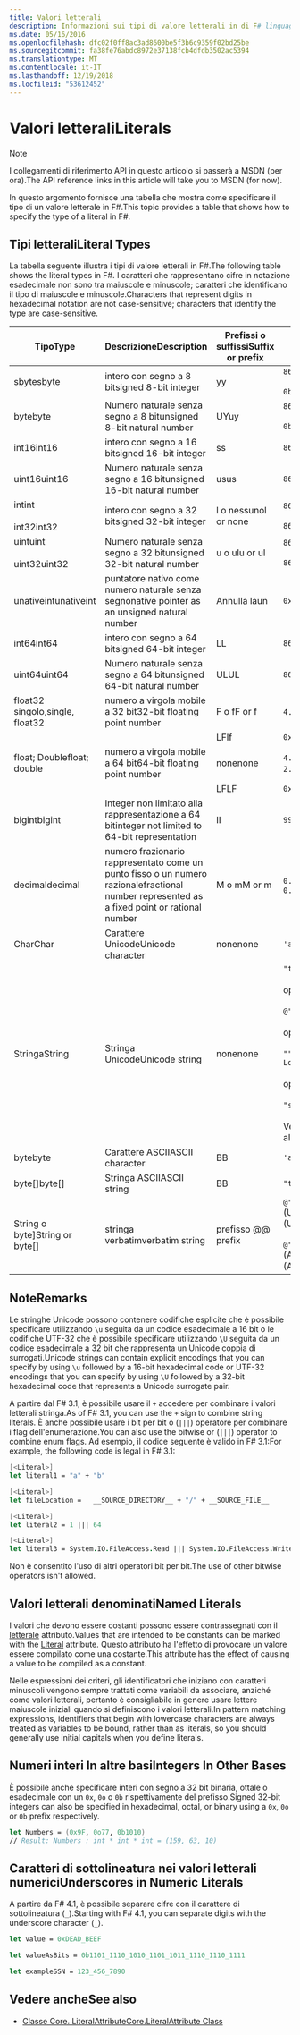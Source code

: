 ```yaml
---
title: Valori letterali
description: Informazioni sui tipi di valore letterali in di F# linguaggio di programmazione.
ms.date: 05/16/2016
ms.openlocfilehash: dfc02f0ff8ac3ad8600be5f3b6c9359f02bd25be
ms.sourcegitcommit: fa38fe76abdc8972e37138fcb4dfdb3502ac5394
ms.translationtype: MT
ms.contentlocale: it-IT
ms.lasthandoff: 12/19/2018
ms.locfileid: "53612452"
---
```

# <a name="literals"></a><span data-ttu-id="0ab57-103">Valori letterali</span><span class="sxs-lookup"><span data-stu-id="0ab57-103">Literals</span></span>

> [!NOTE]
> <span data-ttu-id="0ab57-104">I collegamenti di riferimento API in questo articolo si passerà a MSDN (per ora).</span><span class="sxs-lookup"><span data-stu-id="0ab57-104">The API reference links in this article will take you to MSDN (for now).</span></span>

<span data-ttu-id="0ab57-105">In questo argomento fornisce una tabella che mostra come specificare il tipo di un valore letterale in F#.</span><span class="sxs-lookup"><span data-stu-id="0ab57-105">This topic provides a table that shows how to specify the type of a literal in F#.</span></span>

## <a name="literal-types"></a><span data-ttu-id="0ab57-106">Tipi letterali</span><span class="sxs-lookup"><span data-stu-id="0ab57-106">Literal Types</span></span>

<span data-ttu-id="0ab57-107">La tabella seguente illustra i tipi di valore letterali in F#.</span><span class="sxs-lookup"><span data-stu-id="0ab57-107">The following table shows the literal types in F#.</span></span> <span data-ttu-id="0ab57-108">I caratteri che rappresentano cifre in notazione esadecimale non sono tra maiuscole e minuscole; caratteri che identificano il tipo di maiuscole e minuscole.</span><span class="sxs-lookup"><span data-stu-id="0ab57-108">Characters that represent digits in hexadecimal notation are not case-sensitive; characters that identify the type are case-sensitive.</span></span>

|<span data-ttu-id="0ab57-109">Tipo</span><span class="sxs-lookup"><span data-stu-id="0ab57-109">Type</span></span>|<span data-ttu-id="0ab57-110">Descrizione</span><span class="sxs-lookup"><span data-stu-id="0ab57-110">Description</span></span>|<span data-ttu-id="0ab57-111">Prefissi o suffissi</span><span class="sxs-lookup"><span data-stu-id="0ab57-111">Suffix or prefix</span></span>|<span data-ttu-id="0ab57-112">Esempi</span><span class="sxs-lookup"><span data-stu-id="0ab57-112">Examples</span></span>|
|----|-----------|----------------|--------|
|<span data-ttu-id="0ab57-113">sbyte</span><span class="sxs-lookup"><span data-stu-id="0ab57-113">sbyte</span></span>|<span data-ttu-id="0ab57-114">intero con segno a 8 bit</span><span class="sxs-lookup"><span data-stu-id="0ab57-114">signed 8-bit integer</span></span>|<span data-ttu-id="0ab57-115">y</span><span class="sxs-lookup"><span data-stu-id="0ab57-115">y</span></span>|`86y`<br /><br />`0b00000101y`|
|<span data-ttu-id="0ab57-116">byte</span><span class="sxs-lookup"><span data-stu-id="0ab57-116">byte</span></span>|<span data-ttu-id="0ab57-117">Numero naturale senza segno a 8 bit</span><span class="sxs-lookup"><span data-stu-id="0ab57-117">unsigned 8-bit natural number</span></span>|<span data-ttu-id="0ab57-118">UY</span><span class="sxs-lookup"><span data-stu-id="0ab57-118">uy</span></span>|`86uy`<br /><br />`0b00000101uy`|
|<span data-ttu-id="0ab57-119">int16</span><span class="sxs-lookup"><span data-stu-id="0ab57-119">int16</span></span>|<span data-ttu-id="0ab57-120">intero con segno a 16 bit</span><span class="sxs-lookup"><span data-stu-id="0ab57-120">signed 16-bit integer</span></span>|<span data-ttu-id="0ab57-121">s</span><span class="sxs-lookup"><span data-stu-id="0ab57-121">s</span></span>|`86s`|
|<span data-ttu-id="0ab57-122">uint16</span><span class="sxs-lookup"><span data-stu-id="0ab57-122">uint16</span></span>|<span data-ttu-id="0ab57-123">Numero naturale senza segno a 16 bit</span><span class="sxs-lookup"><span data-stu-id="0ab57-123">unsigned 16-bit natural number</span></span>|<span data-ttu-id="0ab57-124">us</span><span class="sxs-lookup"><span data-stu-id="0ab57-124">us</span></span>|`86us`|
|<span data-ttu-id="0ab57-125">int</span><span class="sxs-lookup"><span data-stu-id="0ab57-125">int</span></span><br /><br /><span data-ttu-id="0ab57-126">int32</span><span class="sxs-lookup"><span data-stu-id="0ab57-126">int32</span></span>|<span data-ttu-id="0ab57-127">intero con segno a 32 bit</span><span class="sxs-lookup"><span data-stu-id="0ab57-127">signed 32-bit integer</span></span>|<span data-ttu-id="0ab57-128">l o nessuno</span><span class="sxs-lookup"><span data-stu-id="0ab57-128">l or none</span></span>|`86`<br /><br />`86l`|
|<span data-ttu-id="0ab57-129">uint</span><span class="sxs-lookup"><span data-stu-id="0ab57-129">uint</span></span><br /><br /><span data-ttu-id="0ab57-130">uint32</span><span class="sxs-lookup"><span data-stu-id="0ab57-130">uint32</span></span>|<span data-ttu-id="0ab57-131">Numero naturale senza segno a 32 bit</span><span class="sxs-lookup"><span data-stu-id="0ab57-131">unsigned 32-bit natural number</span></span>|<span data-ttu-id="0ab57-132">u o ul</span><span class="sxs-lookup"><span data-stu-id="0ab57-132">u or ul</span></span>|`86u`<br /><br />`86ul`|
|<span data-ttu-id="0ab57-133">unativeint</span><span class="sxs-lookup"><span data-stu-id="0ab57-133">unativeint</span></span>|<span data-ttu-id="0ab57-134">puntatore nativo come numero naturale senza segno</span><span class="sxs-lookup"><span data-stu-id="0ab57-134">native pointer as an unsigned natural number</span></span>|<span data-ttu-id="0ab57-135">Annulla la</span><span class="sxs-lookup"><span data-stu-id="0ab57-135">un</span></span>|`0x00002D3Fun`|
|<span data-ttu-id="0ab57-136">int64</span><span class="sxs-lookup"><span data-stu-id="0ab57-136">int64</span></span>|<span data-ttu-id="0ab57-137">intero con segno a 64 bit</span><span class="sxs-lookup"><span data-stu-id="0ab57-137">signed 64-bit integer</span></span>|<span data-ttu-id="0ab57-138">L</span><span class="sxs-lookup"><span data-stu-id="0ab57-138">L</span></span>|`86L`|
|<span data-ttu-id="0ab57-139">uint64</span><span class="sxs-lookup"><span data-stu-id="0ab57-139">uint64</span></span>|<span data-ttu-id="0ab57-140">Numero naturale senza segno a 64 bit</span><span class="sxs-lookup"><span data-stu-id="0ab57-140">unsigned 64-bit natural number</span></span>|<span data-ttu-id="0ab57-141">UL</span><span class="sxs-lookup"><span data-stu-id="0ab57-141">UL</span></span>|`86UL`|
|<span data-ttu-id="0ab57-142">float32 singolo,</span><span class="sxs-lookup"><span data-stu-id="0ab57-142">single, float32</span></span>|<span data-ttu-id="0ab57-143">numero a virgola mobile a 32 bit</span><span class="sxs-lookup"><span data-stu-id="0ab57-143">32-bit floating point number</span></span>|<span data-ttu-id="0ab57-144">F o f</span><span class="sxs-lookup"><span data-stu-id="0ab57-144">F or f</span></span>|<span data-ttu-id="0ab57-145">`4.14F` o `4.14f`</span><span class="sxs-lookup"><span data-stu-id="0ab57-145">`4.14F` or `4.14f`</span></span>|
|||<span data-ttu-id="0ab57-146">LF</span><span class="sxs-lookup"><span data-stu-id="0ab57-146">lf</span></span>|`0x00000000lf`|
|<span data-ttu-id="0ab57-147">float; Double</span><span class="sxs-lookup"><span data-stu-id="0ab57-147">float; double</span></span>|<span data-ttu-id="0ab57-148">numero a virgola mobile a 64 bit</span><span class="sxs-lookup"><span data-stu-id="0ab57-148">64-bit floating point number</span></span>|<span data-ttu-id="0ab57-149">none</span><span class="sxs-lookup"><span data-stu-id="0ab57-149">none</span></span>|<span data-ttu-id="0ab57-150">`4.14` o `2.3E+32` o `2.3e+32`</span><span class="sxs-lookup"><span data-stu-id="0ab57-150">`4.14` or `2.3E+32` or `2.3e+32`</span></span>|
|||<span data-ttu-id="0ab57-151">LF</span><span class="sxs-lookup"><span data-stu-id="0ab57-151">LF</span></span>|`0x0000000000000000LF`|
|<span data-ttu-id="0ab57-152">bigint</span><span class="sxs-lookup"><span data-stu-id="0ab57-152">bigint</span></span>|<span data-ttu-id="0ab57-153">Integer non limitato alla rappresentazione a 64 bit</span><span class="sxs-lookup"><span data-stu-id="0ab57-153">integer not limited to 64-bit representation</span></span>|<span data-ttu-id="0ab57-154">I</span><span class="sxs-lookup"><span data-stu-id="0ab57-154">I</span></span>|`9999999999999999999999999999I`|
|<span data-ttu-id="0ab57-155">decimal</span><span class="sxs-lookup"><span data-stu-id="0ab57-155">decimal</span></span>|<span data-ttu-id="0ab57-156">numero frazionario rappresentato come un punto fisso o un numero razionale</span><span class="sxs-lookup"><span data-stu-id="0ab57-156">fractional number represented as a fixed point or rational number</span></span>|<span data-ttu-id="0ab57-157">M o m</span><span class="sxs-lookup"><span data-stu-id="0ab57-157">M or m</span></span>|<span data-ttu-id="0ab57-158">`0.7833M` o `0.7833m`</span><span class="sxs-lookup"><span data-stu-id="0ab57-158">`0.7833M` or `0.7833m`</span></span>|
|<span data-ttu-id="0ab57-159">Char</span><span class="sxs-lookup"><span data-stu-id="0ab57-159">Char</span></span>|<span data-ttu-id="0ab57-160">Carattere Unicode</span><span class="sxs-lookup"><span data-stu-id="0ab57-160">Unicode character</span></span>|<span data-ttu-id="0ab57-161">none</span><span class="sxs-lookup"><span data-stu-id="0ab57-161">none</span></span>|`'a'`|
|<span data-ttu-id="0ab57-162">Stringa</span><span class="sxs-lookup"><span data-stu-id="0ab57-162">String</span></span>|<span data-ttu-id="0ab57-163">Stringa Unicode</span><span class="sxs-lookup"><span data-stu-id="0ab57-163">Unicode string</span></span>|<span data-ttu-id="0ab57-164">none</span><span class="sxs-lookup"><span data-stu-id="0ab57-164">none</span></span>|`"text\n"`<br /><br /><span data-ttu-id="0ab57-165">oppure</span><span class="sxs-lookup"><span data-stu-id="0ab57-165">or</span></span><br /><br />`@"c:\filename"`<br /><br /><span data-ttu-id="0ab57-166">oppure</span><span class="sxs-lookup"><span data-stu-id="0ab57-166">or</span></span><br /><br />`"""<book title="Paradise Lost">"""`<br /><br /><span data-ttu-id="0ab57-167">oppure</span><span class="sxs-lookup"><span data-stu-id="0ab57-167">or</span></span><br /><br />`"string1" + "string2"`<br /><br /><span data-ttu-id="0ab57-168">Vedere anche [stringhe](Strings.md).</span><span class="sxs-lookup"><span data-stu-id="0ab57-168">See also [Strings](Strings.md).</span></span>|
|<span data-ttu-id="0ab57-169">byte</span><span class="sxs-lookup"><span data-stu-id="0ab57-169">byte</span></span>|<span data-ttu-id="0ab57-170">Carattere ASCII</span><span class="sxs-lookup"><span data-stu-id="0ab57-170">ASCII character</span></span>|<span data-ttu-id="0ab57-171">B</span><span class="sxs-lookup"><span data-stu-id="0ab57-171">B</span></span>|`'a'B`|
|<span data-ttu-id="0ab57-172">byte[]</span><span class="sxs-lookup"><span data-stu-id="0ab57-172">byte[]</span></span>|<span data-ttu-id="0ab57-173">Stringa ASCII</span><span class="sxs-lookup"><span data-stu-id="0ab57-173">ASCII string</span></span>|<span data-ttu-id="0ab57-174">B</span><span class="sxs-lookup"><span data-stu-id="0ab57-174">B</span></span>|`"text"B`|
|<span data-ttu-id="0ab57-175">String o byte]</span><span class="sxs-lookup"><span data-stu-id="0ab57-175">String or byte[]</span></span>|<span data-ttu-id="0ab57-176">stringa verbatim</span><span class="sxs-lookup"><span data-stu-id="0ab57-176">verbatim string</span></span>|<span data-ttu-id="0ab57-177">prefisso @</span><span class="sxs-lookup"><span data-stu-id="0ab57-177">@ prefix</span></span>|<span data-ttu-id="0ab57-178">`@"\\server\share"` (Unicode)</span><span class="sxs-lookup"><span data-stu-id="0ab57-178">`@"\\server\share"` (Unicode)</span></span><br /><br /><span data-ttu-id="0ab57-179">`@"\\server\share"B` (ASCII)</span><span class="sxs-lookup"><span data-stu-id="0ab57-179">`@"\\server\share"B` (ASCII)</span></span>|

## <a name="remarks"></a><span data-ttu-id="0ab57-180">Note</span><span class="sxs-lookup"><span data-stu-id="0ab57-180">Remarks</span></span>

<span data-ttu-id="0ab57-181">Le stringhe Unicode possono contenere codifiche esplicite che è possibile specificare utilizzando `\u` seguita da un codice esadecimale a 16 bit o le codifiche UTF-32 che è possibile specificare utilizzando `\U` seguita da un codice esadecimale a 32 bit che rappresenta un Unicode coppia di surrogati.</span><span class="sxs-lookup"><span data-stu-id="0ab57-181">Unicode strings can contain explicit encodings that you can specify by using `\u` followed by a 16-bit hexadecimal code or UTF-32 encodings that you can specify by using `\U` followed by a 32-bit hexadecimal code that represents a Unicode surrogate pair.</span></span>

<span data-ttu-id="0ab57-182">A partire dal F# 3.1, è possibile usare il `+` accedere per combinare i valori letterali stringa.</span><span class="sxs-lookup"><span data-stu-id="0ab57-182">As of F# 3.1, you can use the `+` sign to combine string literals.</span></span> <span data-ttu-id="0ab57-183">È anche possibile usare i bit per bit o (`|||`) operatore per combinare i flag dell'enumerazione.</span><span class="sxs-lookup"><span data-stu-id="0ab57-183">You can also use the bitwise or (`|||`) operator to combine enum flags.</span></span> <span data-ttu-id="0ab57-184">Ad esempio, il codice seguente è valido in F# 3.1:</span><span class="sxs-lookup"><span data-stu-id="0ab57-184">For example, the following code is legal in F# 3.1:</span></span>

```fsharp
[<Literal>]
let literal1 = "a" + "b"

[<Literal>]
let fileLocation =   __SOURCE_DIRECTORY__ + "/" + __SOURCE_FILE__

[<Literal>]
let literal2 = 1 ||| 64

[<Literal>]
let literal3 = System.IO.FileAccess.Read ||| System.IO.FileAccess.Write
```

<span data-ttu-id="0ab57-185">Non è consentito l'uso di altri operatori bit per bit.</span><span class="sxs-lookup"><span data-stu-id="0ab57-185">The use of other bitwise operators isn't allowed.</span></span>

## <a name="named-literals"></a><span data-ttu-id="0ab57-186">Valori letterali denominati</span><span class="sxs-lookup"><span data-stu-id="0ab57-186">Named Literals</span></span>

<span data-ttu-id="0ab57-187">I valori che devono essere costanti possono essere contrassegnati con il [letterale](https://msdn.microsoft.com/library/465f36ce-d146-41c0-b425-679c509cd285) attributo.</span><span class="sxs-lookup"><span data-stu-id="0ab57-187">Values that are intended to be constants can be marked with the [Literal](https://msdn.microsoft.com/library/465f36ce-d146-41c0-b425-679c509cd285) attribute.</span></span> <span data-ttu-id="0ab57-188">Questo attributo ha l'effetto di provocare un valore essere compilato come una costante.</span><span class="sxs-lookup"><span data-stu-id="0ab57-188">This attribute has the effect of causing a value to be compiled as a constant.</span></span>

<span data-ttu-id="0ab57-189">Nelle espressioni dei criteri, gli identificatori che iniziano con caratteri minuscoli vengono sempre trattati come variabili da associare, anziché come valori letterali, pertanto è consigliabile in genere usare lettere maiuscole iniziali quando si definiscono i valori letterali.</span><span class="sxs-lookup"><span data-stu-id="0ab57-189">In pattern matching expressions, identifiers that begin with lowercase characters are always treated as variables to be bound, rather than as literals, so you should generally use initial capitals when you define literals.</span></span>

## <a name="integers-in-other-bases"></a><span data-ttu-id="0ab57-190">Numeri interi In altre basi</span><span class="sxs-lookup"><span data-stu-id="0ab57-190">Integers In Other Bases</span></span>

<span data-ttu-id="0ab57-191">È possibile anche specificare interi con segno a 32 bit binaria, ottale o esadecimale con un `0x`, `0o` o `0b` rispettivamente del prefisso.</span><span class="sxs-lookup"><span data-stu-id="0ab57-191">Signed 32-bit integers can also be specified in hexadecimal, octal, or binary using a `0x`, `0o` or `0b` prefix respectively.</span></span>

```fsharp
let Numbers = (0x9F, 0o77, 0b1010)
// Result: Numbers : int * int * int = (159, 63, 10)
```

## <a name="underscores-in-numeric-literals"></a><span data-ttu-id="0ab57-192">Caratteri di sottolineatura nei valori letterali numerici</span><span class="sxs-lookup"><span data-stu-id="0ab57-192">Underscores in Numeric Literals</span></span>

<span data-ttu-id="0ab57-193">A partire da F# 4.1, è possibile separare cifre con il carattere di sottolineatura (`_`).</span><span class="sxs-lookup"><span data-stu-id="0ab57-193">Starting with F# 4.1, you can separate digits with the underscore character (`_`).</span></span>

```fsharp
let value = 0xDEAD_BEEF

let valueAsBits = 0b1101_1110_1010_1101_1011_1110_1110_1111

let exampleSSN = 123_456_7890
```

## <a name="see-also"></a><span data-ttu-id="0ab57-194">Vedere anche</span><span class="sxs-lookup"><span data-stu-id="0ab57-194">See also</span></span>

- [<span data-ttu-id="0ab57-195">Classe Core. LiteralAttribute</span><span class="sxs-lookup"><span data-stu-id="0ab57-195">Core.LiteralAttribute Class</span></span>](https://msdn.microsoft.com/visualfsharpdocs/conceptual/core.literalattribute-class-%5bfsharp%5d)